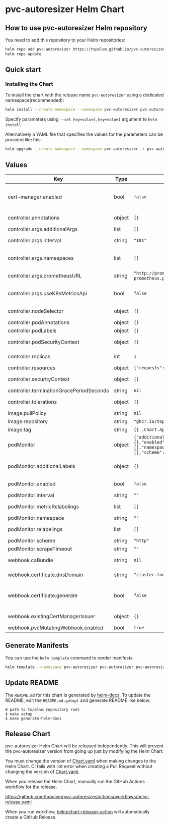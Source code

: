 # pvc-autoresizer Helm Chart

## How to use pvc-autoresizer Helm repository

You need to add this repository to your Helm repositories:

```sh
helm repo add pvc-autoresizer https://topolvm.github.io/pvc-autoresizer
helm repo update
```

## Quick start

### Installing the Chart

To install the chart with the release name `pvc-autoresizer` using a dedicated namespace(recommended):

```sh
helm install --create-namespace --namespace pvc-autoresizer pvc-autoresizer pvc-autoresizer/pvc-autoresizer
```

Specify parameters using `--set key=value[,key=value]` argument to `helm install`.

Alternatively a YAML file that specifies the values for the parameters can be provided like this:

```sh
helm upgrade --create-namespace --namespace pvc-autoresizer -i pvc-autoresizer -f values.yaml pvc-autoresizer/pvc-autoresizer
```

## Values

| Key | Type | Default | Description |
|-----|------|---------|-------------|
| cert-manager.enabled | bool | `false` | Install cert-manager together. # ref: https://cert-manager.io/docs/installation/helm/#installing-with-helm |
| controller.annotations | object | `{}` | Annotations to be added to controller deployment. |
| controller.args.additionalArgs | list | `[]` | Specify additional args. |
| controller.args.interval | string | `"10s"` | Specify interval to monitor pvc capacity. Used as "--interval" option |
| controller.args.namespaces | list | `[]` | Specify namespaces to control the pvcs of. Empty for all namespaces. Used as "--namespaces" option |
| controller.args.prometheusURL | string | `"http://prometheus-prometheus-oper-prometheus.prometheus.svc:9090"` | Specify Prometheus URL to query volume stats. Used as "--prometheus-url" option |
| controller.args.useK8sMetricsApi | bool | `false` | Use Kubernetes metrics API instead of Prometheus. Used as "--use-k8s-metrics-api" option |
| controller.nodeSelector | object | `{}` | Map of key-value pairs for scheduling pods on specific nodes. |
| controller.podAnnotations | object | `{}` | Annotations to be added to controller pods. |
| controller.podLabels | object | `{}` | Pod labels to be added to controller pods. |
| controller.podSecurityContext | object | `{}` | Security Context to be applied to the controller pods. |
| controller.replicas | int | `1` | Specify the number of replicas of the controller Pod. |
| controller.resources | object | `{"requests":{"cpu":"100m","memory":"20Mi"}}` | Specify resources. |
| controller.securityContext | object | `{}` | Security Context to be applied to the controller container within controller pods. |
| controller.terminationGracePeriodSeconds | string | `nil` | Specify terminationGracePeriodSeconds. |
| controller.tolerations | object | `{}` | Ensure pods are not scheduled on inappropriate nodes. |
| image.pullPolicy | string | `nil` | pvc-autoresizer image pullPolicy. |
| image.repository | string | `"ghcr.io/topolvm/pvc-autoresizer"` | pvc-autoresizer image repository to use. |
| image.tag | string | `{{ .Chart.AppVersion }}` | pvc-autoresizer image tag to use. |
| podMonitor | object | `{"additionalLabels":{},"enabled":false,"interval":"","metricRelabelings":[],"namespace":"","relabelings":[],"scheme":"http","scrapeTimeout":""}` | deploy a PodMonitor. This is not tested in CI so make sure to test it yourself. |
| podMonitor.additionalLabels | object | `{}` | Additional labels that can be used so PodMonitor will be discovered by Prometheus. |
| podMonitor.enabled | bool | `false` | If true, creates a Prometheus Operator PodMonitor. |
| podMonitor.interval | string | `""` | Interval that Prometheus scrapes metrics. |
| podMonitor.metricRelabelings | list | `[]` | MetricRelabelConfigs to apply to samples before ingestion. |
| podMonitor.namespace | string | `""` | Namespace which Prometheus is running in. |
| podMonitor.relabelings | list | `[]` | RelabelConfigs to apply to samples before scraping. |
| podMonitor.scheme | string | `"http"` | Scheme to use for scraping. |
| podMonitor.scrapeTimeout | string | `""` | The timeout after which the scrape is ended |
| webhook.caBundle | string | `nil` | Specify the certificate to be used for AdmissionWebhook. |
| webhook.certificate.dnsDomain | string | `"cluster.local"` | Cluster DNS domain (required for requesting TLS certificates). |
| webhook.certificate.generate | bool | `false` | Creates a self-signed certificate for 10 years. Once the validity period has expired, simply delete the controller secret and execute helm upgrade. |
| webhook.existingCertManagerIssuer | object | `{}` | Specify the cert-manager issuer to be used for AdmissionWebhook. |
| webhook.pvcMutatingWebhook.enabled | bool | `true` | Enable PVC MutatingWebhook. |

## Generate Manifests

You can use the `helm template` command to render manifests.

```sh
helm template --namespace pvc-autoresizer pvc-autoresizer pvc-autoresizer/pvc-autoresizer
```

## Update README

The `README.md` for this chart is generated by [helm-docs](https://github.com/norwoodj/helm-docs).
To update the README, edit the `README.md.gotmpl` and generate README like below.

```console
# path to topolvm repository root
$ make setup
$ make generate-helm-docs
```

## Release Chart

pvc-autoresizer Helm Chart will be released independently.
This will prevent the pvc-autoresizer version from going up just by modifying the Helm Chart.

You must change the version of [Chart.yaml](./Chart.yaml) when making changes to the Helm Chart.
CI fails with lint error when creating a Pull Request without changing the version of [Chart.yaml](./Chart.yaml).

When you release the Helm Chart, manually run the GitHub Actions workflow for the release.

https://github.com/topolvm/pvc-autoresizer/actions/workflows/helm-release.yaml

When you run workflow, [helm/chart-releaser-action](https://github.com/helm/chart-releaser-action) will automatically create a GitHub Release.
